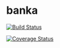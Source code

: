 # banka

[![Build Status](https://travis-ci.org/mifeille/banka.svg?branch=develop)](https://travis-ci.org/mifeille/banka)

[![Coverage Status](https://coveralls.io/repos/github/mifeille/banka/badge.svg?branch=develop)](https://coveralls.io/github/mifeille/banka?branch=develop)